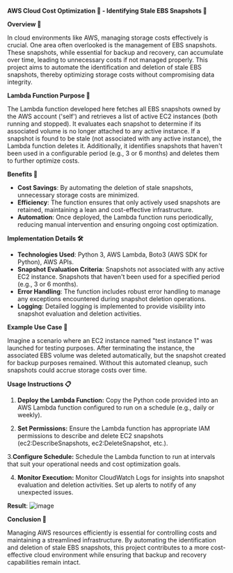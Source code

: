 **AWS Cloud Cost Optimization 🌟 - Identifying Stale EBS Snapshots 📸**

**Overview 🚀**

In cloud environments like AWS, managing storage costs effectively is crucial. One area often overlooked is the management of EBS snapshots. These snapshots, while essential for backup and recovery, can accumulate over time, leading to unnecessary costs if not managed properly. This project aims to automate the identification and deletion of stale EBS snapshots, thereby optimizing storage costs without compromising data integrity.

**Lambda Function Purpose 🎯**

The Lambda function developed here fetches all EBS snapshots owned by the AWS account ('self') and retrieves a list of active EC2 instances (both running and stopped). It evaluates each snapshot to determine if its associated volume is no longer attached to any active instance. If a snapshot is found to be stale (not associated with any active instance), the Lambda function deletes it. Additionally, it identifies snapshots that haven't been used in a configurable period (e.g., 3 or 6 months) and deletes them to further optimize costs.

**Benefits 🌈**

- **Cost Savings**: By automating the deletion of stale snapshots, unnecessary storage costs are minimized.
- **Efficiency**: The function ensures that only actively used snapshots are retained, maintaining a lean and cost-effective infrastructure.
- **Automation**: Once deployed, the Lambda function runs periodically, reducing manual intervention and ensuring ongoing cost optimization.

**Implementation Details 🛠️**

- **Technologies Used**: Python 3, AWS Lambda, Boto3 (AWS SDK for Python), AWS APIs.
- **Snapshot Evaluation Criteria**:
    Snapshots not associated with any active EC2 instance.
    Snapshots that haven't been used for a specified period (e.g., 3 or 6 months).
- **Error Handling**: The function includes robust error handling to manage any exceptions encountered during snapshot deletion operations.
- **Logging**: Detailed logging is implemented to provide visibility into snapshot evaluation and deletion activities.

**Example Use Case 📝**

Imagine a scenario where an EC2 instance named "test instance 1" was launched for testing purposes. After terminating the instance, the associated EBS volume was deleted automatically, but the snapshot created for backup purposes remained. Without this automated cleanup, such snapshots could accrue storage costs over time.

**Usage Instructions 📋**
1. **Deploy the Lambda Function:**
   Copy the Python code provided into an AWS Lambda function configured to run on a schedule (e.g., daily or weekly).

2. **Set Permissions:**
Ensure the Lambda function has appropriate IAM permissions to describe and delete EC2 snapshots (ec2:DescribeSnapshots, ec2:DeleteSnapshot, etc.).

3.**Configure Schedule:** 
Schedule the Lambda function to run at intervals that suit your operational needs and cost optimization goals.

4. **Monitor Execution:**
Monitor CloudWatch Logs for insights into snapshot evaluation and deletion activities. Set up alerts to notify of any unexpected issues.

**Result**: ![image](https://github.com/pavan-chintala/cloud-cost-optimization/assets/121234035/b0a9e0bf-47cf-47e6-8736-5a625ed654d8)

**Conclusion 🌟** 

Managing AWS resources efficiently is essential for controlling costs and maintaining a streamlined infrastructure. By automating the identification and deletion of stale EBS snapshots, this project contributes to a more cost-effective cloud environment while ensuring that backup and recovery capabilities remain intact.
